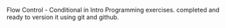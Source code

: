 Flow Control - Conditional in Intro Programming exercises. completed and ready to version it
using git and github. 

